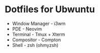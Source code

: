 # Dotfiles for Ubwuntu
- Window Manager - i3wm
- PDE - Neovim
- Terminal - Tmux + Xterm
- Compositor - Compton
- Shell - zsh (ohmyzsh)
